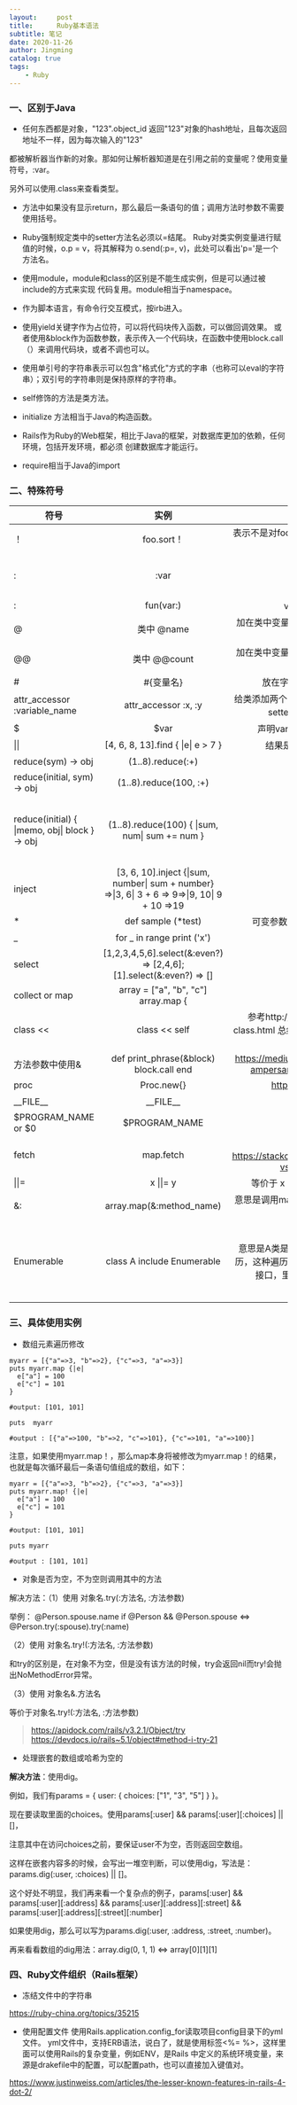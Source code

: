 ```yaml
---
layout:     post
title:      Ruby基本语法
subtitle: 笔记
date: 2020-11-26
author: Jingming
catalog: true
tags:
    - Ruby
---
```

### 一、区别于Java
- 任何东西都是对象，"123".object_id 返回"123"对象的hash地址，且每次返回地址不一样，因为每次输入的"123"

都被解析器当作新的对象。那如何让解析器知道是在引用之前的变量呢？使用变量符号，:var。

另外可以使用.class来查看类型。

- 方法中如果没有显示return，那么最后一条语句的值；调用方法时参数不需要使用括号。

- Ruby强制规定类中的setter方法名必须以=结尾。
Ruby对类实例变量进行赋值的时候，o.p = v，将其解释为 o.send(:p=, v)，此处可以看出'p='是一个
方法名。
- 使用module，module和class的区别是不能生成实例，但是可以通过被include的方式来实现
代码复用。module相当于namespace。
- 作为脚本语言，有命令行交互模式，按irb进入。
- 使用yield关键字作为占位符，可以将代码块传入函数，可以做回调效果。
   或者使用&block作为函数参数，表示传入一个代码块，在函数中使用block.call（）来调用代码块，或者不调也可以。
- 使用单引号的字符串表示可以包含"格式化"方式的字串（也称可以eval的字符串）；双引号的字符串则是保持原样的字符串。
- self修饰的方法是类方法。
- initialize 方法相当于Java的构造函数。
- Rails作为Ruby的Web框架，相比于Java的框架，对数据库更加的依赖，任何环境，包括开发环境，都必须
创建数据库才能运行。
- require相当于Java的import

### 二、特殊符号
| 符号       | 实例   |  实例解释  | 注意事项 |
| --------  |:-----:| :-----:| :-----:|
| ！      | foo.sort！   |   表示不是对foo对象的深拷贝进行修改，而是对foo对象做修改 |
| :       | :var        | 普通变量 | 适合作为键值对的键，因为系统保留了该变量的引用，注意:var是变量，而不是：做修饰、var做变量。|
| : | fun(var:) | var:做参数，说明var是hash类型 ||
| @       | 类中 @name | 加在类中变量name前面，有this的效果，表示变量是类的一个实例变量 | 类可以不定义变量name，在类方法中仍可以使用@name|
| @@       | 类中 @@count | 加在类中变量count前面，表示count是属于类的，而不是属于类对象的 | 类必须显示定义变量count，使得count成为类变量|
| \#      | \#{变量名}  | 放在字符串""中，有格式化字符串%s的效果 |
| attr_accessor :variable_name | attr_accessor :x, :y | 给类添加两个实例变量，且给两个变量默认的带上getter和setter。理解：accessor=reader+writer | 变量名前一定要带 : ，变量名之间要用 , 分割 |
| $ | $var | 声明var是全局变量，一般写在函数和类的外面 ||
| \|\| | \[4, 6, 8, 13\].find { \|e\| e > 7 } |  结果是8， find找的是第一个满足条件的值 | 结合循环使用，e表示当前迭代器访问的元素|
| reduce(sym) → obj | (1..8).reduce(:+) | 结果是1到8的总和 | sym表示运算符号|
| reduce(initial, sym) → obj | (1..8).reduce(100, :+) | 结果是1到8的总和 + 100||
| reduce(initial) { \|memo, obj\| block } → obj| (1..8).reduce(100) { \|sum, num\| sum += num } | 结果是1到8的总和 + 100| memo表示reduce循环时候的累计迭代器（accumulator）, obj表示当前迭代器访问的元素, memo会被初始化为initial值，没有给定initial值时，会默认选择调用集合中的第一个元素作为memo值|
| inject | \[3, 6, 10].inject {\|sum, number\| sum + number} =>\|3, 6\| 3 + 6 => 9=>\|9, 10\| 9 + 10 =>19 | inject是reduce的同义词 | https://medium.com/@terrancekoar/inject-method-explained-ed531eff9af8 |
| * | def sample (*test) | 可变参数，也就是说test是一个大小不确定的数组||
|_| for _ in range print ('x')| _表示一个不重要的临时变量
|select|\[1,2,3,4,5,6].select(&:even?) => \[2,4,6]; \[1].select(&:even?) => \[]| 返回的是数组（或空数组）|
|collect or map| array = \["a", "b", "c"] array.map { |string| string.upcase } => \["A", "B", "C"] | 作用是对数组遍历，并将每次遍历的计算的最后一条语句结果放入结果数组，最后返回结果数组|与使用each的重大区别就在于each并没有所谓的结果数组，而是每次都返回原始数组的修改结果（类型和原始数组完全一致，而map不一定）。
|class << | class << self | 参考http://wemee.blogspot.com/2014/07/ruby-class.html 总结：class << 可以修改对象的方法定义，self的时候，相当于修改类方法||
|方法参数中使用&|def print_phrase(&block) block.call end|https://medium.com/@sologoubalex/parameter-with-ampersand-operator-in-ruby-6a6a7fd666d5|可以将块作为参数传入函数|
| proc | Proc.new{}|https://ruby-china.org/topics/10414| proc的作用是使得块实例化以便在方法间传递 |
|\_\_FILE__|\_\_FILE__|返回代码所在文件的项目路径||
|$PROGRAM_NAME or $0| $PROGRAM_NAME | 返回当前进程的命令所在路径 | |
| fetch | map.fetch | map取值的手段，https://stackoverflow.com/questions/16569409/fetch-vs-when-working-with-hashes| |
| \|\|=  | x \|\|= y| 等价于 x \|\| x = y, 意思是x不为空时候才使用y替换 | |
| &: | array.map(&:method_name) | 意思是调用map里面的每个method_name方法，方法结果放入结果数组||
|Enumerable | class A include Enumerable| 意思是A类是Enumerable的（可数的），也就是可以被遍历，这种遍历实现原理是实现了Enumerable类会定义一个接口，里面提供集合（数组）类型的数据来遍历| https://dockyard.com/blog/2018/02/21/what-does-it-mean-to-be-enumerable  对于脚本语言、万物皆为对象的语言来说，类的属性其实也看作为一个对象，属性对象也有自己的属性（例如规定权限，包括可读可写遍历等，通过getOwnPropertyDescriptor来查看） |

### 三、具体使用实例

- 数组元素遍历修改
```
myarr = [{"a"=>3, "b"=>2}, {"c"=>3, "a"=>3}]
puts myarr.map {|e|
  e["a"] = 100
  e["c"] = 101
}

#output: [101, 101]

puts  myarr  

#output : [{"a"=>100, "b"=>2, "c"=>101}, {"c"=>101, "a"=>100}]
```

注意，如果使用myarr.map！，那么map本身将被修改为myarr.map！的结果，也就是每次循环最后一条语句值组成的数组，如下：

```
myarr = [{"a"=>3, "b"=>2}, {"c"=>3, "a"=>3}]
puts myarr.map! {|e|
  e["a"] = 100
  e["c"] = 101
}

#output: [101, 101]

puts myarr   

#output : [101, 101]
```

- 对象是否为空，不为空则调用其中的方法

解决方法：（1）使用 对象名.try(:方法名, :方法参数)

举例： @Person.spouse.name if @Person && @Person.spouse <=> @Person.try(:spouse).try(:name)

（2）使用 对象名.try!(:方法名, :方法参数)

和try的区别是，在对象不为空，但是没有该方法的时候，try会返回nil而try!会抛出NoMethodError异常。

（3）使用 对象名&.方法名

等价于对象名.try!(:方法名, :方法参数)

> https://apidock.com/rails/v3.2.1/Object/try <br/>
> https://devdocs.io/rails~5.1/object#method-i-try-21

- 处理嵌套的数组或哈希为空的

**解决方法**：使用dig。

例如，我们有params = { user: { choices: \["1", "3", "5"\] } }。

现在要读取里面的choices。使用params\[:user] && params\[:user]\[:choices] || \[]，

注意其中在访问choices之前，要保证user不为空，否则返回空数组。

这样在嵌套内容多的时候，会写出一堆空判断，可以使用dig，写法是：params.dig(:user, :choices) || \[]。

这个好处不明显，我们再来看一个复杂点的例子，params\[:user] && params\[:user]\[:address] && params\[:user]\[:address]\[:street] && params\[:user]\[:address]\[:street]\[:number]

如果使用dig，那么可以写为params.dig(:user, :address, :street, :number)。

再来看看数组的dig用法：array.dig(0, 1, 1) <=> array\[0]\[1]\[1]

### 四、Ruby文件组织（Rails框架）

- 冻结文件中的字符串

https://ruby-china.org/topics/35215

- 使用配置文件
使用Rails.application.config_for读取项目config目录下的yml文件。
yml文件中，支持ERB语法，说白了，就是使用标签<%= %>，这样里面可以使用Rails的复杂变量，例如ENV，是Rails
中定义的系统环境变量，来源是drakefile中的配置，可以配置path，也可以直接加入键值对。

https://www.justinweiss.com/articles/the-lesser-known-features-in-rails-4-dot-2/
